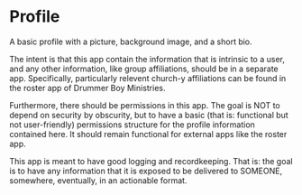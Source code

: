# Profile

A basic profile with a picture, background image, and a short bio.

The intent is that this app contain the information that is intrinsic to a user, and any other information, like group affiliations, should be in a separate app. Specifically, particularly relevent church-y affiliations can be found in the roster app of Drummer Boy Ministries.

Furthermore, there should be permissions in this app. The goal is NOT to depend on security by obscurity, but to have a basic (that is: functional but not user-friendly) permissions structure for the profile information contained here. It should remain functional for external apps like the roster app.

This app is meant to have good logging and recordkeeping. That is: the goal is to have any information that it is exposed to be delivered to SOMEONE, somewhere, eventually, in an actionable format.
